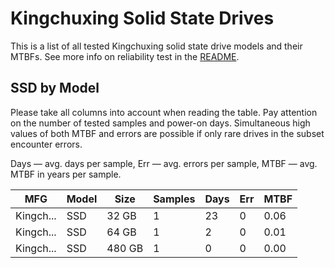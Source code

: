 Kingchuxing Solid State Drives
==============================

This is a list of all tested Kingchuxing solid state drive models and their MTBFs. See
more info on reliability test in the [README](https://github.com/linuxhw/SMART).

SSD by Model
------------

Please take all columns into account when reading the table. Pay attention on the
number of tested samples and power-on days. Simultaneous high values of both MTBF
and errors are possible if only rare drives in the subset encounter errors.

Days   — avg. days per sample,
Err    — avg. errors per sample,
MTBF   — avg. MTBF in years per sample.

| MFG       | Model              | Size   | Samples | Days  | Err   | MTBF   |
|-----------|--------------------|--------|---------|-------|-------|--------|
| Kingch... | SSD                | 32 GB  | 1       | 23    | 0     | 0.06   |
| Kingch... | SSD                | 64 GB  | 1       | 2     | 0     | 0.01   |
| Kingch... | SSD                | 480 GB | 1       | 0     | 0     | 0.00   |

